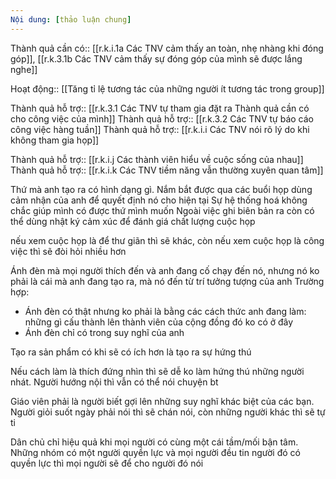 ```yaml
---
Nội dung: [thảo luận chung]
---
```


Thành quả cần có:: [[r.k.i.1a Các TNV cảm thấy an toàn, nhẹ nhàng khi đóng góp]], [[r.k.3.1b Các TNV cảm thấy sự đóng góp của mình sẽ được lắng nghe]]

Hoạt động:: [[Tăng tỉ lệ tương tác của những người ít tương tác trong group]] 

Thành quả hỗ trợ:: [[r.k.3.1 Các TNV tự tham gia đặt ra Thành quả cần có cho công việc của mình]]
Thành quả hỗ trợ:: [[r.k.3.2 Các TNV tự báo cáo công việc hàng tuần]]
Thành quả hỗ trợ:: [[r.k.i.i Các TNV nói rõ lý do khi không tham gia họp]]

Thành quả hỗ trợ:: [[r.k.i.j Các thành viên hiểu về cuộc sống của nhau]]
Thành quả hỗ trợ:: [[r.k.i.k Các TNV tiềm năng vẫn thường xuyên quan tâm]]


Thứ mà anh tạo ra có hình dạng gì. Nắm bắt được qua các buổi họp
dùng cảm nhận của anh để quyết định nó cho hiện tại
Sự hệ thống hoá không chắc giúp mình có được thứ mình muốn
Ngoài việc  ghi biên bản ra còn có thể dùng nhật ký cảm xúc để đánh giá chất lượng cuộc họp

nếu xem cuộc họp là để thư giãn thì sẽ khác, còn nếu xem cuộc họp là công việc thì sẽ đòi hỏi nhiều hơn

Ánh đèn mà mọi người thích đến và anh đang cố chạy đến nó, nhưng nó ko phải là cái mà anh đang tạo ra, mà nó đến từ trí tưởng tượng của anh
Trường hợp:
- Ánh đèn có thật nhưng ko phải là bằng các cách thức anh đang làm: những gì cấu thành lên thành viên của cộng đồng đó ko có ở đây
- Ánh đèn chỉ có trong suy nghĩ của anh


Tạo ra sản phẩm có khi sẽ có ích hơn là tạo ra sự hứng thú



Nếu cách làm là thích đứng nhìn thì sẽ dễ ko làm hứng thú những người nhát. Người hướng nội thì vẫn có thể nói chuyện bt

Giáo viên phải là người biết gợi lên những suy nghĩ khác biệt của các bạn. Người giỏi suốt ngày phải nói thì sẽ chán nói, còn những người khác thì sẽ tự ti

Dân chủ chỉ hiệu quả khi mọi người có cùng một cái tầm/mối bận tâm. Những nhóm có một người quyền lực và mọi người đều tin người đó có quyền lực thì mọi người sẽ để cho người đó nói

